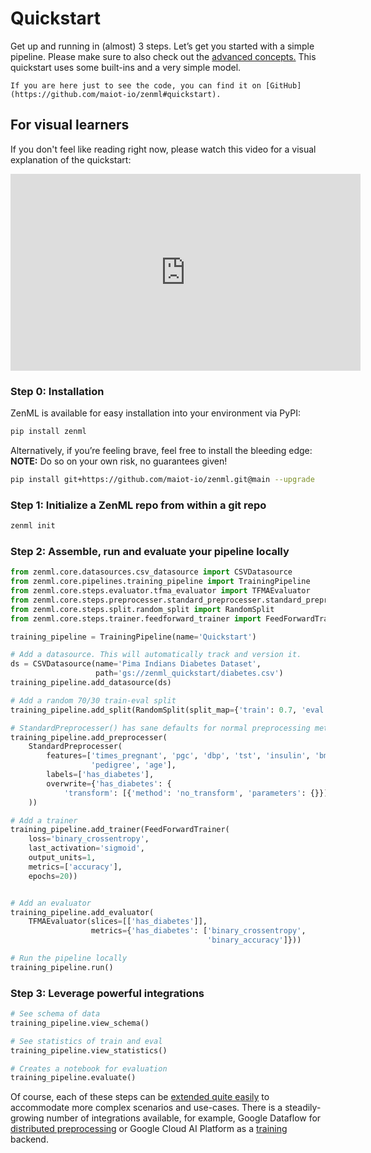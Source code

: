 # Quickstart
Get up and running in (almost) 3 steps.
Let’s get you started with a simple pipeline. Please make sure to also check out the [advanced concepts.](core-concepts.md) This quickstart uses some built-ins and a very simple model.

```{hint}
If you are here just to see the code, you can find it on [GitHub](https://github.com/maiot-io/zenml#quickstart).
```

## **For visual learners**

If you don't feel like reading right now, please watch this video for a visual explanation of the quickstart:

<iframe width="560" height="315" src="https://www.youtube.com/embed/Stg5rA_0oa8" frameborder="0" allow="accelerometer; autoplay; clipboard-write; encrypted-media; gyroscope; picture-in-picture" allowfullscreen></iframe>

### **Step 0: Installation**

ZenML is available for easy installation into your environment via PyPI:

```bash
pip install zenml
```

Alternatively, if you’re feeling brave, feel free to install the bleeding edge: **NOTE:** Do so on your own risk, no guarantees given!

```bash
pip install git+https://github.com/maiot-io/zenml.git@main --upgrade
```

### Step 1: Initialize a ZenML repo from within a git repo

```python
zenml init
```

### **Step 2: Assemble, run and evaluate your pipeline locally**

```python
from zenml.core.datasources.csv_datasource import CSVDatasource
from zenml.core.pipelines.training_pipeline import TrainingPipeline
from zenml.core.steps.evaluator.tfma_evaluator import TFMAEvaluator
from zenml.core.steps.preprocesser.standard_preprocesser.standard_preprocesser import StandardPreprocesser
from zenml.core.steps.split.random_split import RandomSplit
from zenml.core.steps.trainer.feedforward_trainer import FeedForwardTrainer

training_pipeline = TrainingPipeline(name='Quickstart')

# Add a datasource. This will automatically track and version it.
ds = CSVDatasource(name='Pima Indians Diabetes Dataset', 
                   path='gs://zenml_quickstart/diabetes.csv')
training_pipeline.add_datasource(ds)

# Add a random 70/30 train-eval split
training_pipeline.add_split(RandomSplit(split_map={'train': 0.7, 'eval': 0.3}))

# StandardPreprocesser() has sane defaults for normal preprocessing methods
training_pipeline.add_preprocesser(
    StandardPreprocesser(
        features=['times_pregnant', 'pgc', 'dbp', 'tst', 'insulin', 'bmi',
                  'pedigree', 'age'],
        labels=['has_diabetes'],
        overwrite={'has_diabetes': {
            'transform': [{'method': 'no_transform', 'parameters': {}}]}}
    ))

# Add a trainer
training_pipeline.add_trainer(FeedForwardTrainer(
    loss='binary_crossentropy',
    last_activation='sigmoid',
    output_units=1,
    metrics=['accuracy'],
    epochs=20))


# Add an evaluator
training_pipeline.add_evaluator(
    TFMAEvaluator(slices=[['has_diabetes']],
                  metrics={'has_diabetes': ['binary_crossentropy',
                                            'binary_accuracy']}))

# Run the pipeline locally
training_pipeline.run()
```

### **Step 3: Leverage powerful integrations**

```python
# See schema of data
training_pipeline.view_schema()

# See statistics of train and eval
training_pipeline.view_statistics()

# Creates a notebook for evaluation
training_pipeline.evaluate()
```

Of course, each of these steps can be [extended quite easily](../steps/what-is-a-step.md) to accommodate more complex scenarios and use-cases. There is a steadily-growing number of integrations available, for example, Google Dataflow for [distributed preprocessing](https://github.com/maiot-io/zenml/tree/staging#...) or Google Cloud AI Platform as a [training](https://github.com/maiot-io/zenml/tree/staging#...)  backend.


